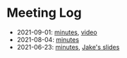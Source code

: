 # Meeting Log

* 2021-09-01: [minutes](minutes/minutes-2021-09-01.md), [video](https://youtu.be/mTAtgUrPbt4)
* 2021-08-04: [minutes](minutes/minutes-2021-08-04.md)
* 2021-06-23: [minutes](https://www.w3.org/2021/06/23-multicast-minutes.html), [Jake's slides](slides-2021-06-23.1-jholland.pdf)

